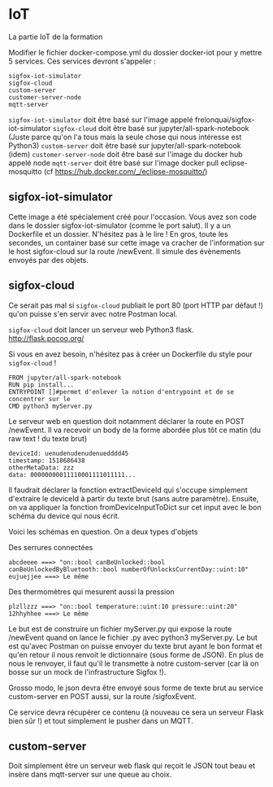 # IoT
La partie IoT de la formation

Modifier le fichier docker-compose.yml du dossier docker-iot pour y mettre 5 services. Ces services devront s'appeler :

    sigfox-iot-simulator
    sigfox-cloud
    custom-server
    customer-server-node
    mqtt-server

`sigfox-iot-simulator` doit être basé sur l'image appelé frelonquai/sigfox-iot-simulator
`sigfox-cloud` doit être basé sur jupyter/all-spark-notebook (Juste parce qu'on l'a tous mais la seule chose qui nous intéresse est Python3)
`custom-server` doit être basé sur jupyter/all-spark-notebook (idem)
`customer-server-node` doit être basé sur l'image du docker hub appelé node
`mqtt-server` doit être basé sur l'image docker pull eclipse-mosquitto (cf https://hub.docker.com/_/eclipse-mosquitto/)

## sigfox-iot-simulator

Cette image a été spécialement créé pour l'occasion.
Vous avez son code dans le dossier sigfox-iot-simulator (comme le port salut). Il y a un Dockerfile et un dossier. N'hésitez pas à le lire !
En gros, toute les secondes, un container basé sur cette image va cracher de l'information sur le host sigfox-cloud sur la route /newEvent.
Il simule des évènements envoyés par des objets. 

## sigfox-cloud

Ce serait pas mal si `sigfox-cloud` publiait le port 80 (port HTTP par défaut !) qu'on puisse s'en servir avec notre Postman local.

`sigfox-cloud` doit lancer un serveur web Python3 flask. http://flask.pocoo.org/

Si vous en avez besoin, n'hésitez pas à créer un Dockerfile du style pour `sigfox-cloud` !

    FROM jupyter/all-spark-notebook
    RUN pip install...
    ENTRYPOINT []#permet d'enlever la notion d'entrypoint et de se concentrer sur le
    CMD python3 myServer.py

Le serveur web en question doit notamment déclarer la route en POST /newEvent.
Il va recevoir un body de la forme abordée plus tôt ce matin (du raw text ! du texte brut)

    deviceId: uenudenudenudenuedddd45
    timestamp: 1518686438
    otherMetaData: zzz
    data: 00000000011110001111011111...

Il faudrait déclarer la fonction extractDeviceId qui s'occupe simplement d'extraire le deviceId à partir du texte brut (sans autre paramètre).
Ensuite, on va appliquer la fonction fromDeviceInputToDict sur cet input avec le bon schéma du device qui nous écrit.

Voici les schémas en question. On a deux types d'objets

Des serrures connectées

    abcdeeee ===> "on::bool canBeUnlocked::bool canBeUnlockedByBluetooth::bool numberOfUnlocksCurrentDay::uint:10"
    eujuejjee ===> Le même

Des thermomètres qui mesurent aussi la pression

    plzllzzz ===> "on::bool temperature::uint:10 pressure::uint:20"
    12hhyhhee ===> Le même

Le but est de construire un fichier myServer.py qui expose la route /newEvent quand on lance le fichier .py avec python3 myServer.py. Le but est qu'avec Postman on puisse envoyer du texte brut ayant le bon format et qu'en retour il nous renvoit le dictionnaire (sous forme de JSON). En plus de nous le renvoyer, il faut qu'il le transmette à notre custom-server (car là on bosse sur un mock de l'infrastructure Sigfox !).

Grosso modo, le json devra être envoyé sous forme de texte brut au service custom-server en POST aussi, sur la route /sigfoxEvent.

Ce service devra récupérer ce contenu (à nouveau ce sera un serveur Flask bien sûr !) et tout simplement le pusher dans un MQTT.

## custom-server

Doit simplement être un serveur web flask qui reçoit le JSON tout beau et insère dans mqtt-server sur une queue au choix.
